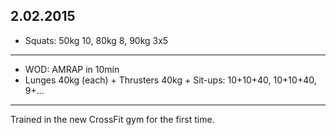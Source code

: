 ## 2.02.2015

* Squats: 50kg 10, 80kg 8, 90kg 3x5

---

* WOD: AMRAP in 10min
* Lunges 40kg (each) + Thrusters 40kg + Sit-ups: 10+10+40, 10+10+40, 9+...

---

Trained in the new CrossFit gym for the first time.